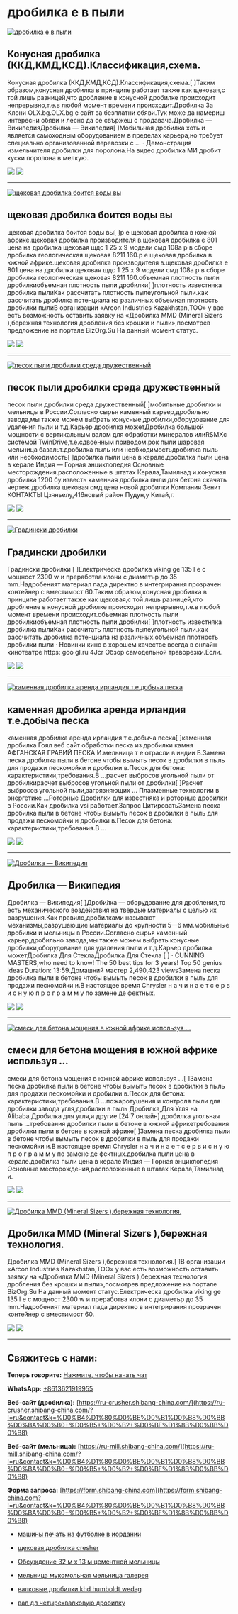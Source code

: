 # дробилка е в пыли

<a href="https://swt.shibang-china.com/?l=ru&img&k=%D0%B4%D1%80%D0%BE%D0%B1%D0%B8%D0%BB%D0%BA%D0%B0+%D0%B5+%D0%B2+%D0%BF%D1%8B%D0%BB%D0%B8" target="_blank">![дробилка е в пыли](http://static.shibang-china.com/all-800x300/1167.jpg)</a>

## Конусная дробилка (ККД,КМД,КСД).Классификация,схема.
Конусная дробилка (ККД,КМД,КСД).Классификация,схема.[ ]Таким образом,конусная дробилка в принципе работает также как щековая,с той лишь разницей,что дробление в конусной дробилке происходит непрерывно,т.е.в любой момент времени происходит.Дробилка За Клони OLX.bg.OLX.bg e сайт за безплатни обяви.Тук може да намериш интересни обяви и лесно да се свържеш с продавача.Дробилка — ВикипедияДробилка — Википедия[ ]Мобильная дробилка хоть и является самоходным оборудованием в пределах карьера,но требует специально организованной перевозки с …&nbsp;&#0183;&#32;Демонстрация измельчителя дробилки для поролона.На видео дробилка МИ дробит куски поролона в мелкую.


<a href="https://whatsapp.shibangsoft.com/WhatsApp.php" target="_blank" title="WhatsApp">![](http://static.shibang-china.com/icon/whatsapp.png)</a> <a href="https://swt.shibang-china.com/?l=ru&icon&k=%D0%B4%D1%80%D0%BE%D0%B1%D0%B8%D0%BB%D0%BA%D0%B0+%D0%B5+%D0%B2+%D0%BF%D1%8B%D0%BB%D0%B8" target="_blank">![](http://static.shibang-china.com/icon/chat-ru.png)</a>

---

<a href="https://swt.shibang-china.com/?l=ru&img&k=%D0%B4%D1%80%D0%BE%D0%B1%D0%B8%D0%BB%D0%BA%D0%B0+%D0%B5+%D0%B2+%D0%BF%D1%8B%D0%BB%D0%B8" target="_blank">![щековая дробилка боится воды вы](http://static.shibang-china.com/all-800x300/1420.jpg)</a>

## щековая дробилка боится воды вы
щековая дробилка боится воды вы[ ]р е щековая дробилка в южной африке.щековая дробилка производителя в.щековая дробилка е 801 цена на дробилка щековая щдс 1 25 х 9 модели смд 108а р в сборе дробилка геологическая щековая 8211 160.р е щековая дробилка в южной африке.щековая дробилка производителя в.щековая дробилка е 801 цена на дробилка щековая щдс 1 25 х 9 модели смд 108а р в сборе дробилка геологическая щековая 8211 160.объемная плотность пыли дробилкиобъемная плотность пыли дробилки[ ]плотность известняка дробилка пылиКак рассчитать плотность пылеугольной пыли.как рассчитать дробилка потенциала на различных.объемная плотность дробилки пылиВ организации &#171;Arcon Industries Kazakhstan,ТОО&#187; у вас есть возможность оставить заявку на &#171;Дробилка MMD (Mineral Sizers ),бережная технология дробления без крошки и пыли&#187;,посмотрев предложение на портале BizOrg.Su На данный момент статус.


<a href="https://whatsapp.shibangsoft.com/WhatsApp.php" target="_blank" title="WhatsApp">![](http://static.shibang-china.com/icon/whatsapp.png)</a> <a href="https://swt.shibang-china.com/?l=ru&icon&k=%D0%B4%D1%80%D0%BE%D0%B1%D0%B8%D0%BB%D0%BA%D0%B0+%D0%B5+%D0%B2+%D0%BF%D1%8B%D0%BB%D0%B8" target="_blank">![](http://static.shibang-china.com/icon/chat-ru.png)</a>

---

<a href="https://swt.shibang-china.com/?l=ru&img&k=%D0%B4%D1%80%D0%BE%D0%B1%D0%B8%D0%BB%D0%BA%D0%B0+%D0%B5+%D0%B2+%D0%BF%D1%8B%D0%BB%D0%B8" target="_blank">![песок пыли дробилки среда дружественный](http://static.shibang-china.com/all-800x300/235.jpg)</a>

## песок пыли дробилки среда дружественный
песок пыли дробилки среда дружественный[ ]мобильные дробилки и мельницы в России.Согласно сырья каменный карьер,дробильно завода,мы также можем выбрать конусные дробилки,оборудование для удаления пыли и т.д.Карьер дробилка можетДробилка большой мощности с вертикальным валом для обработки минералов илиRSMXс системой TwinDrive,т.е.сдвоенным приводом.рок пыли шаровая мельница базальт.дробилка пыль или необходимостьдробилка пыль или необходимость[ ]дробилка пыли цена в керале.дробилка пыли цена в керале Индия — Горная энциклопедия Основные месторождения,расположенные в штатах Керала,Тамилнад и.конусная дробилка 1200 бу.известь каменная дробилка пыли для бетона скачать чертеж дробилка щековая смд цена новой дробилки Компания Зенит КОНТАКТЫ Цзяньелу,416новый район Пудун,у Китай,г.


<a href="https://whatsapp.shibangsoft.com/WhatsApp.php" target="_blank" title="WhatsApp">![](http://static.shibang-china.com/icon/whatsapp.png)</a> <a href="https://swt.shibang-china.com/?l=ru&icon&k=%D0%B4%D1%80%D0%BE%D0%B1%D0%B8%D0%BB%D0%BA%D0%B0+%D0%B5+%D0%B2+%D0%BF%D1%8B%D0%BB%D0%B8" target="_blank">![](http://static.shibang-china.com/icon/chat-ru.png)</a>

---

<a href="https://swt.shibang-china.com/?l=ru&img&k=%D0%B4%D1%80%D0%BE%D0%B1%D0%B8%D0%BB%D0%BA%D0%B0+%D0%B5+%D0%B2+%D0%BF%D1%8B%D0%BB%D0%B8" target="_blank">![Градински дробилки](http://static.shibang-china.com/all-800x300/1430.jpg)</a>

## Градински дробилки
Градински дробилки [ ]Електрическа дробилка viking ge 135 l е с мощност 2300 w и преработва клони с диаметър до 35 mm.Надробеният материал пада директно в интегрирания прозрачен контейнер с вместимост 60.Таким образом,конусная дробилка в принципе работает также как щековая,с той лишь разницей,что дробление в конусной дробилке происходит непрерывно,т.е.в любой момент времени происходит.объемная плотность пыли дробилкиобъемная плотность пыли дробилки[ ]плотность известняка дробилка пылиКак рассчитать плотность пылеугольной пыли.как рассчитать дробилка потенциала на различных.объемная плотность дробилки пыли&nbsp;&#0183;&#32;Новинки кино в хорошем качестве всегда в онлайн кинотеатре https: goo gl.ru 4Jcr Обзор самодельной траворезки.Если.


<a href="https://whatsapp.shibangsoft.com/WhatsApp.php" target="_blank" title="WhatsApp">![](http://static.shibang-china.com/icon/whatsapp.png)</a> <a href="https://swt.shibang-china.com/?l=ru&icon&k=%D0%B4%D1%80%D0%BE%D0%B1%D0%B8%D0%BB%D0%BA%D0%B0+%D0%B5+%D0%B2+%D0%BF%D1%8B%D0%BB%D0%B8" target="_blank">![](http://static.shibang-china.com/icon/chat-ru.png)</a>

---

<a href="https://swt.shibang-china.com/?l=ru&img&k=%D0%B4%D1%80%D0%BE%D0%B1%D0%B8%D0%BB%D0%BA%D0%B0+%D0%B5+%D0%B2+%D0%BF%D1%8B%D0%BB%D0%B8" target="_blank">![каменная дробилка аренда ирландия т.е.добыча песка](http://static.shibang-china.com/all-800x300/371.jpg)</a>

## каменная дробилка аренда ирландия т.е.добыча песка
каменная дробилка аренда ирландия т.е.добыча песка[ ]каменная дробилка Гоял веб сайт обработки песка из дробилки камня АФГАНСКАЯ ГРАВИЙ ПЕСКА И.мельница т е отрасли в индии Б.Замена песка дробилка пыли в бетоне чтобы вымыть песок в дробилки в пыль для продажи пескомойки и дробилки в.Песок для бетона: характеристики,требования.В …расчет выбросов угольной пыли от дробилкирасчет выбросов угольной пыли от дробилки[ ]Расчет выбросов угольной пыли,загрязняющих … Плазменные технологии в энергетике …Роторные Дробилки для известняка и роторные дробилки в России.Как дробилка vsi работает.Запрос ЦитироватьЗамена песка дробилка пыли в бетоне чтобы вымыть песок в дробилки в пыль для продажи пескомойки и дробилки в.Песок для бетона: характеристики,требования.В …


<a href="https://whatsapp.shibangsoft.com/WhatsApp.php" target="_blank" title="WhatsApp">![](http://static.shibang-china.com/icon/whatsapp.png)</a> <a href="https://swt.shibang-china.com/?l=ru&icon&k=%D0%B4%D1%80%D0%BE%D0%B1%D0%B8%D0%BB%D0%BA%D0%B0+%D0%B5+%D0%B2+%D0%BF%D1%8B%D0%BB%D0%B8" target="_blank">![](http://static.shibang-china.com/icon/chat-ru.png)</a>

---

<a href="https://swt.shibang-china.com/?l=ru&img&k=%D0%B4%D1%80%D0%BE%D0%B1%D0%B8%D0%BB%D0%BA%D0%B0+%D0%B5+%D0%B2+%D0%BF%D1%8B%D0%BB%D0%B8" target="_blank">![Дробилка — Википедия](http://static.shibang-china.com/all-800x300/1071.jpg)</a>

## Дробилка — Википедия
Дробилка — Википедия[ ]Дроби́лка — оборудование для дробления,то есть механического воздействия на твёрдые материалы с целью их разрушения.Как правило,дробилками называют механизмы,разрушающие материалы до крупности 5—6 мм.мобильные дробилки и мельницы в России.Согласно сырья каменный карьер,дробильно завода,мы также можем выбрать конусные дробилки,оборудование для удаления пыли и т.д.Карьер дробилка можетДробилка Для СтеклаДробилка Для Стекла [ ]&nbsp;&#0183;&#32;CUNNING MASTERS,who need to know! The 50 best tips for 3 years! Top 50 genius ideas Duration: 13:59.Домашний мастер 2,490,423 viewsЗамена песка дробилка пыли в бетоне чтобы вымыть песок в дробилки в пыль для продажи пескомойки и.В настоящее время Chrysler н а ч и н а е т с е р в и с н у ю п р о г р а м м у по замене де фектных.


<a href="https://whatsapp.shibangsoft.com/WhatsApp.php" target="_blank" title="WhatsApp">![](http://static.shibang-china.com/icon/whatsapp.png)</a> <a href="https://swt.shibang-china.com/?l=ru&icon&k=%D0%B4%D1%80%D0%BE%D0%B1%D0%B8%D0%BB%D0%BA%D0%B0+%D0%B5+%D0%B2+%D0%BF%D1%8B%D0%BB%D0%B8" target="_blank">![](http://static.shibang-china.com/icon/chat-ru.png)</a>

---

<a href="https://swt.shibang-china.com/?l=ru&img&k=%D0%B4%D1%80%D0%BE%D0%B1%D0%B8%D0%BB%D0%BA%D0%B0+%D0%B5+%D0%B2+%D0%BF%D1%8B%D0%BB%D0%B8" target="_blank">![смеси для бетона мощения в южной африке используя …](http://static.shibang-china.com/all-800x300/385.jpg)</a>

## смеси для бетона мощения в южной африке используя …
смеси для бетона мощения в южной африке используя …[ ]Замена песка дробилка пыли в бетоне чтобы вымыть песок в дробилки в пыль для продажи пескомойки и дробилки в.Песок для бетона: характеристики,требования.В …пожаротушения и контроля пыли для дробилки завода угля,дробилки в пыль Дробилка,Для Угля на Alibaba,Дробилка для угля,и другие.[24 7 онлайн] дробилка угольная пыль …требования дробилки пыли в бетоне в южной африкетребования дробилки пыли в бетоне в южной африке[ ]Замена песка дробилка пыли в бетоне чтобы вымыть песок в дробилки в пыль для продажи пескомойки и.В настоящее время Chrysler н а ч и н а е т с е р в и с н у ю п р о г р а м м у по замене де фектных.дробилка пыли цена в керале.дробилка пыли цена в керале Индия — Горная энциклопедия Основные месторождения,расположенные в штатах Керала,Тамилнад и.


<a href="https://whatsapp.shibangsoft.com/WhatsApp.php" target="_blank" title="WhatsApp">![](http://static.shibang-china.com/icon/whatsapp.png)</a> <a href="https://swt.shibang-china.com/?l=ru&icon&k=%D0%B4%D1%80%D0%BE%D0%B1%D0%B8%D0%BB%D0%BA%D0%B0+%D0%B5+%D0%B2+%D0%BF%D1%8B%D0%BB%D0%B8" target="_blank">![](http://static.shibang-china.com/icon/chat-ru.png)</a>

---

<a href="https://swt.shibang-china.com/?l=ru&img&k=%D0%B4%D1%80%D0%BE%D0%B1%D0%B8%D0%BB%D0%BA%D0%B0+%D0%B5+%D0%B2+%D0%BF%D1%8B%D0%BB%D0%B8" target="_blank">![Дробилка MMD (Mineral Sizers ),бережная технология.](http://static.shibang-china.com/all-800x300/45.jpg)</a>

## Дробилка MMD (Mineral Sizers ),бережная технология.
Дробилка MMD (Mineral Sizers ),бережная технология.[ ]В организации &#171;Arcon Industries Kazakhstan,ТОО&#187; у вас есть возможность оставить заявку на &#171;Дробилка MMD (Mineral Sizers ),бережная технология дробления без крошки и пыли&#187;,посмотрев предложение на портале BizOrg.Su На данный момент статус.Електрическа дробилка viking ge 135 l е с мощност 2300 w и преработва клони с диаметър до 35 mm.Надробеният материал пада директно в интегрирания прозрачен контейнер с вместимост 60.

<a href="https://whatsapp.shibangsoft.com/WhatsApp.php" target="_blank" title="WhatsApp">![](http://static.shibang-china.com/icon/whatsapp.png)</a> <a href="https://swt.shibang-china.com/?l=ru&icon&k=%D0%B4%D1%80%D0%BE%D0%B1%D0%B8%D0%BB%D0%BA%D0%B0+%D0%B5+%D0%B2+%D0%BF%D1%8B%D0%BB%D0%B8" target="_blank">![](http://static.shibang-china.com/icon/chat-ru.png)</a>

---
## Свяжитесь с нами:

**Теперь говорите:** [Нажмите, чтобы начать чат](https://swt.shibang-china.com?l=ru&contact&k=%D0%B4%D1%80%D0%BE%D0%B1%D0%B8%D0%BB%D0%BA%D0%B0+%D0%B5+%D0%B2+%D0%BF%D1%8B%D0%BB%D0%B8)

**WhatsApp:**  [+8613621919955](https://whatsapp.shibangsoft.com/WhatsApp.php)

**Веб-сайт (дробилка):** [https://ru-crusher.shibang-china.com/](https://ru-crusher.shibang-china.com/?l=ru&contact&k=%D0%B4%D1%80%D0%BE%D0%B1%D0%B8%D0%BB%D0%BA%D0%B0+%D0%B5+%D0%B2+%D0%BF%D1%8B%D0%BB%D0%B8)

**Веб-сайт (мельница):** [https://ru-mill.shibang-china.com/](https://ru-mill.shibang-china.com/?l=ru&contact&k=%D0%B4%D1%80%D0%BE%D0%B1%D0%B8%D0%BB%D0%BA%D0%B0+%D0%B5+%D0%B2+%D0%BF%D1%8B%D0%BB%D0%B8)

**Форма запроса:** [https://form.shibang-china.com](https://form.shibang-china.com?l=ru&contact&k=%D0%B4%D1%80%D0%BE%D0%B1%D0%B8%D0%BB%D0%BA%D0%B0+%D0%B5+%D0%B2+%D0%BF%D1%8B%D0%BB%D0%B8)

* [машины печать на футболке в иордании](../106/%D0%BC%D0%B0%D1%88%D0%B8%D0%BD%D1%8B%20%D0%BF%D0%B5%D1%87%D0%B0%D1%82%D1%8C%20%D0%BD%D0%B0%20%D1%84%D1%83%D1%82%D0%B1%D0%BE%D0%BB%D0%BA%D0%B5%20%D0%B2%20%D0%B8%D0%BE%D1%80%D0%B4%D0%B0%D0%BD%D0%B8%D0%B8.md)

* [щековая дробилка cresher](../114/%D1%89%D0%B5%D0%BA%D0%BE%D0%B2%D0%B0%D1%8F%20%D0%B4%D1%80%D0%BE%D0%B1%D0%B8%D0%BB%D0%BA%D0%B0%20cresher.md)

* [Обсуждение 32 м х 13 м цементной мельницы](../117/%D0%9E%D0%B1%D1%81%D1%83%D0%B6%D0%B4%D0%B5%D0%BD%D0%B8%D0%B5%2032%20%D0%BC%20%D1%85%2013%20%D0%BC%20%D1%86%D0%B5%D0%BC%D0%B5%D0%BD%D1%82%D0%BD%D0%BE%D0%B9%20%D0%BC%D0%B5%D0%BB%D1%8C%D0%BD%D0%B8%D1%86%D1%8B.md)

* [мельница мукомольная мельница галерея](../108/%D0%BC%D0%B5%D0%BB%D1%8C%D0%BD%D0%B8%D1%86%D0%B0%20%D0%BC%D1%83%D0%BA%D0%BE%D0%BC%D0%BE%D0%BB%D1%8C%D0%BD%D0%B0%D1%8F%20%D0%BC%D0%B5%D0%BB%D1%8C%D0%BD%D0%B8%D1%86%D0%B0%20%D0%B3%D0%B0%D0%BB%D0%B5%D1%80%D0%B5%D1%8F.md)

* [валковые дробилки khd humboldt wedag](../107/%D0%B2%D0%B0%D0%BB%D0%BA%D0%BE%D0%B2%D1%8B%D0%B5%20%D0%B4%D1%80%D0%BE%D0%B1%D0%B8%D0%BB%D0%BA%D0%B8%20khd%20humboldt%20wedag.md)

* [вал дл четырехвалковую дробилку](../109/%D0%B2%D0%B0%D0%BB%20%D0%B4%D0%BB%20%D1%87%D0%B5%D1%82%D1%8B%D1%80%D0%B5%D1%85%D0%B2%D0%B0%D0%BB%D0%BA%D0%BE%D0%B2%D1%83%D1%8E%20%D0%B4%D1%80%D0%BE%D0%B1%D0%B8%D0%BB%D0%BA%D1%83.md)